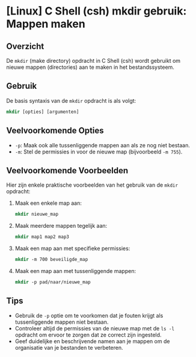 # [Linux] C Shell (csh) mkdir gebruik: Mappen maken

## Overzicht
De `mkdir` (make directory) opdracht in C Shell (csh) wordt gebruikt om nieuwe mappen (directories) aan te maken in het bestandssysteem.

## Gebruik
De basis syntaxis van de `mkdir` opdracht is als volgt:

```csh
mkdir [opties] [argumenten]
```

## Veelvoorkomende Opties
- `-p`: Maak ook alle tussenliggende mappen aan als ze nog niet bestaan.
- `-m`: Stel de permissies in voor de nieuwe map (bijvoorbeeld `-m 755`).

## Veelvoorkomende Voorbeelden
Hier zijn enkele praktische voorbeelden van het gebruik van de `mkdir` opdracht:

1. Maak een enkele map aan:
   ```csh
   mkdir nieuwe_map
   ```

2. Maak meerdere mappen tegelijk aan:
   ```csh
   mkdir map1 map2 map3
   ```

3. Maak een map aan met specifieke permissies:
   ```csh
   mkdir -m 700 beveiligde_map
   ```

4. Maak een map aan met tussenliggende mappen:
   ```csh
   mkdir -p pad/naar/nieuwe_map
   ```

## Tips
- Gebruik de `-p` optie om te voorkomen dat je fouten krijgt als tussenliggende mappen niet bestaan.
- Controleer altijd de permissies van de nieuwe map met de `ls -l` opdracht om ervoor te zorgen dat ze correct zijn ingesteld.
- Geef duidelijke en beschrijvende namen aan je mappen om de organisatie van je bestanden te verbeteren.